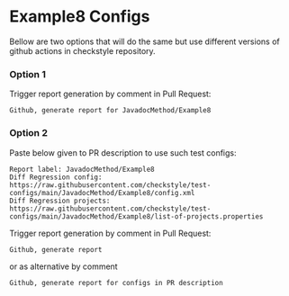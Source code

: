 # Example8 Configs

Bellow are two options that will do the same but use different versions
of github actions in checkstyle repository.


### Option 1
Trigger report generation by comment in Pull Request:
```
Github, generate report for JavadocMethod/Example8
```

### Option 2

Paste below given to PR description to use such test configs:
```
Report label: JavadocMethod/Example8
Diff Regression config: https://raw.githubusercontent.com/checkstyle/test-configs/main/JavadocMethod/Example8/config.xml
Diff Regression projects: https://raw.githubusercontent.com/checkstyle/test-configs/main/JavadocMethod/Example8/list-of-projects.properties
```

Trigger report generation by comment in Pull Request:
```
Github, generate report
```
or as alternative by comment
```
Github, generate report for configs in PR description
```
